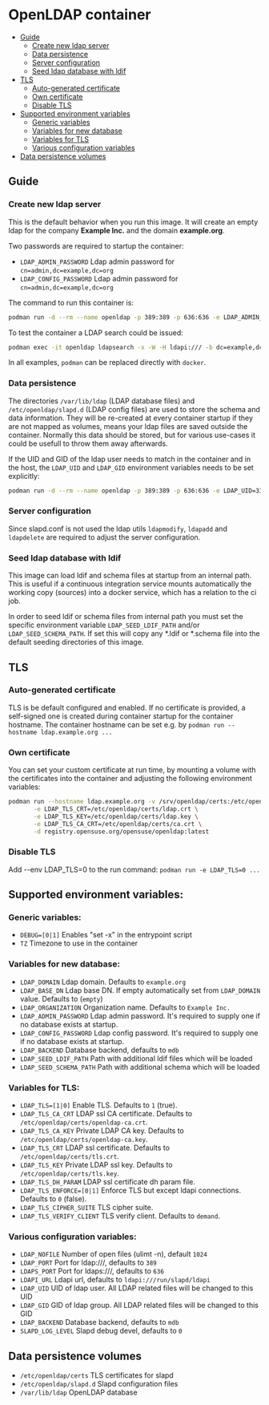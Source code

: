# OpenLDAP container

- [Guide](#guide)
  - [Create new ldap server](#create-new-ldap-server)
  - [Data persistence](#data-persistence)
  - [Server configuration](#server-configuration)
  - [Seed ldap database with ldif](#seed-ldap-database-with-ldif)
- [TLS](#tls)
  - [Auto-generated certificate](#auto-generated-certificate)
  - [Own certificate](#own-certificate)
  - [Disable TLS](#disable-tls)
- [Supported environment variables](#supported-environment-variables)
  - [Generic variables](#generic-variables)
  - [Variables for new database](#variables-for-new-database)
  - [Variables for TLS](#variables-for-tls)
  - [Various configuration variables](#various-configuration-variables)
- [Data persistence volumes](#data-persistence-volumes)

## Guide

### Create new ldap server

This is the default behavior when you run this image.
It will create an empty ldap for the company **Example Inc.** and the domain **example.org**.

Two passwords are required to startup the container:

  - `LDAP_ADMIN_PASSWORD` Ldap admin password for `cn=admin,dc=example,dc=org`
  - `LDAP_CONFIG_PASSWORD` Ldap admin password for `cn=admin,dc=example,dc=org`

The command to run this container is:

```sh
podman run -d --rm --name openldap -p 389:389 -p 636:636 -e LDAP_ADMIN_PASSWORD="admin" -e LDAP_CONFIG_PASSWORD="config" registry.opensuse.org/opensuse/openldap
```

To test the container a LDAP search could be issued:

```sh
podman exec -it openldap ldapsearch -x -W -H ldapi:/// -b dc=example,dc=org -D "cn=admin,dc=example,dc=org"
```

In all examples, `podman` can be replaced directly with `docker`.

### Data persistence

The directories `/var/lib/ldap` (LDAP database files) and
`/etc/openldap/slapd.d` (LDAP config files) are used to store the schema and
data information. They will be re-created at every container startup if they
are not mapped as volumes, means your ldap files are saved outside the
container. Normally this data should be stored, but for various use-cases it
could be usefull to throw them away afterwards.

If the UID and GID of the ldap user needs to match in the container and in the
host, the `LDAP_UID` and `LDAP_GID` environment variables needs to be set
explicitly:

```sh
podman run -d --rm --name openldap -p 389:389 -p 636:636 -e LDAP_UID=333 -e LDAP_GID=333 -e LDAP_ADMIN_PASSWORD="admin" -e LDAP_CONFIG_PASSWORD="config" registry.opensuse.org/opensuse/openldap
```

### Server configuration

Since slapd.conf is not used the ldap utils `ldapmodify`, `ldapadd` and
`ldapdelete` are required to adjust the server configuration.

### Seed ldap database with ldif

This image can load ldif and schema files at startup from an internal
path. This is useful if a continuous integration service mounts automatically
the working copy (sources) into a docker service, which has a relation to the
ci job.

In order to seed ldif or schema files from internal path you must set the
specific environment variable `LDAP_SEED_LDIF_PATH` and/or
`LDAP_SEED_SCHEMA_PATH`. If set this will copy any *.ldif or *.schema file
into the default seeding directories of this image.

## TLS
### Auto-generated certificate

TLS is be default configured and enabled. If no certificate is provided, a
self-signed one is created during container startup for the container
hostname. The container hostname can be set e.g. by
`podman run --hostname ldap.example.org ...`

### Own certificate

You can set your custom certificate at run time, by mounting a volume with the
certificates into the container and adjusting the following environment variables:

```sh
podman run --hostname ldap.example.org -v /srv/openldap/certs:/etc/openldap/certs:Z \
       -e LDAP_TLS_CRT=/etc/openldap/certs/ldap.crt \
       -e LDAP_TLS_KEY=/etc/openldap/certs/ldap.key \
       -e LDAP_TLS_CA_CRT=/etc/openldap/certs/ca.crt \
       -d registry.opensuse.org/opensuse/openldap:latest
```

### Disable TLS

Add --env LDAP_TLS=0 to the run command: `podman run -e LDAP_TLS=0 ...`

## Supported environment variables:
### Generic variables:
- `DEBUG=[0|1]`	Enables "set -x" in the entrypoint script
- `TZ`			Timezone to use in the container

### Variables for new database:
- `LDAP_DOMAIN`		Ldap domain. Defaults to `example.org`
- `LDAP_BASE_DN`	Ldap base DN. If empty automatically set from `LDAP_DOMAIN` value. Defaults to (`empty`)
- `LDAP_ORGANIZATION`	Organization name. Defaults to `Example Inc.`
- `LDAP_ADMIN_PASSWORD`	Ldap admin password. It's required to supply one if no database exists at startup.
- `LDAP_CONFIG_PASSWORD`	Ldap config password. It's required to supply one if no database exists at startup.
- `LDAP_BACKEND`	Database backend, defaults to `mdb`
- `LDAP_SEED_LDIF_PATH` Path with additional ldif files which will be loaded
- `LDAP_SEED_SCHEMA_PATH`	Path with additional schema which will be loaded

### Variables for TLS:
- `LDAP_TLS=[1|0]`	Enable TLS. Defaults to `1` (true).
- `LDAP_TLS_CA_CRT`	LDAP ssl CA certificate. Defaults to `/etc/openldap/certs/openldap-ca.crt`.
- `LDAP_TLS_CA_KEY`	Private LDAP CA key. Defaults to `/etc/openldap/certs/openldap-ca.key`.
- `LDAP_TLS_CRT`	LDAP ssl certificate. Defaults to `/etc/openldap/certs/tls.crt`.
- `LDAP_TLS_KEY`	Private LDAP ssl key. Defaults to `/etc/openldap/certs/tls.key`.
- `LDAP_TLS_DH_PARAM`	LDAP ssl certificate dh param file.
- `LDAP_TLS_ENFORCE=[0|1]`   Enforce TLS but except ldapi connections. Defaults to `0` (false).
- `LDAP_TLS_CIPHER_SUITE`    TLS cipher suite.
- `LDAP_TLS_VERIFY_CLIENT`   TLS verify client. Defaults to `demand`.

### Various configuration variables:
- `LDAP_NOFILE` 	Number of open files (ulimt -n), default `1024`
- `LDAP_PORT`   	Port for ldap:///, defaults to `389`
- `LDAPS_PORT`		Port for ldaps:///, defaults to `636`
- `LDAPI_URL`		Ldapi url, defaults to `ldapi:///run/slapd/ldapi`
- `LDAP_UID`            UID of ldap user. All LDAP related files will be changed to this UID
- `LDAP_GID`		GID of ldap group. All LDAP related files will be changed to this GID
- `LDAP_BACKEND`	Database backend, defaults to `mdb`
- `SLAPD_LOG_LEVEL`     Slapd debug devel, defaults to `0`

## Data persistence volumes
- `/etc/openldap/certs`		TLS certificates for slapd
- `/etc/openldap/slapd.d`	Slapd configuration files
- `/var/lib/ldap`		OpenLDAP database
